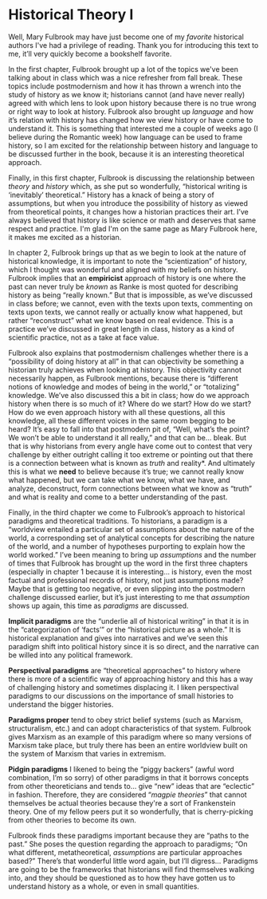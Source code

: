 # Historical Theory I #

Well, Mary Fulbrook may have just become one of my *favorite* historical authors I've had a privilege of reading. Thank you for introducing this text to me, it’ll very quickly become a bookshelf favorite.

In the first chapter, Fulbrook brought up a lot of the topics we've been talking about in class which was a nice refresher from fall break. These topics include postmodernism and how it has thrown a wrench into the study of history as we know it; historians cannot (and have never really) agreed with which lens to look upon history because there is no true wrong or right way to look at history. Fulbrook also brought up *language* and how it’s relation with history has changed how we view history or have come to understand it. This is something that interested me a couple of weeks ago (I believe during the Romantic week) how language can be used to frame history, so I am excited for the relationship between history and language to be discussed further in the book, because it is an interesting theoretical approach. 

Finally, in this first chapter, Fulbrook is discussing the relationship between *theory* and *history* which, as she put so wonderfully, “historical writing is ‘inevitably’ theoretical.” History has a knack of being a story of assumptions, but when you introduce the possibility of history as viewed from theoretical points, it changes how a historian practices their art. I’ve always believed that history is like science or math and deserves that same respect and practice. I'm glad I'm on the same page as Mary Fulbrook here, it makes me excited as a historian.

In chapter 2, Fulbrook brings up that as we begin to look at the nature of historical knowledge, it is important to note the “scientization” of history, which I thought was wonderful and aligned with my beliefs on history. Fulbrook implies that an **empiricist** approach of history is one where the past can never truly be *known* as Ranke is most quoted for describing history as being “really known.” But that is impossible, as we’ve discussed in class before; we cannot, even with the texts upon texts, commenting on texts upon texts, we cannot really or actually know what happened, but rather “reconstruct” what we know based on real evidence. This is a practice we’ve discussed in great length in class, history as a kind of scientific practice, not as a take at face value. 

Fulbrook also explains that postmodernism challenges whether there is a “possibility of doing history at all” in that can objectivity be something a historian truly achieves when looking at history. This objectivity cannot necessarily happen, as Fulbrook mentions, because there is “different notions of knowledge and modes of being in the world,” or “totalizing” knowledge. We’ve also discussed this a bit in class; how do we approach history when there is so much of it? Where do we start? How do we start? How do we even approach history with all these questions, all this knowledge, all these different voices in the same room begging to be heard? It’s easy to fall into that postmodern pit of, “Well, what’s the point? We won’t be able to understand it all really,” and that can be… bleak. But that is why historians from every angle have come out to contest that very challenge by either outright calling it too extreme or pointing out that there is a connection between what is known as *truth* and reality*. And ultimately this is what we **need** to believe because it’s true; we cannot really know what happened, but we can take what we know, what we have, and analyze, deconstruct, form connections between what we know as “truth” and what is reality and come to a better understanding of the past.

Finally, in the third chapter we come to Fulbrook’s approach to historical paradigms and theoretical traditions. To historians, a paradigm is a “worldview entailed a particular set of assumptions about the nature of the world, a corresponding set of analytical concepts for describing the nature of the world, and a number of hypotheses purporting to explain how the world worked.” I’ve been meaning to bring up *assumptions* and the number of times that Fulbrook has brought up the word in the first three chapters (especially in chapter 1 because it is interesting… is history, even the most factual and professional records of history, not just assumptions made? Maybe that is getting too negative, or even slipping into the postmodern challenge discussed earlier, but it’s just interesting to me that *assumption* shows up again, this time as *paradigms* are discussed. 

**Implicit paradigms** are the “underlie all of historical writing” in that it is in the “categorization of ‘facts’” or the “historical picture as a whole.” It is historical explanation and gives into narratives and we’ve seen this paradigm shift into political history since it is so direct, and the narrative can be willed into any political framework.

**Perspectival paradigms** are “theoretical approaches” to history where there is more of a scientific way of approaching history and this has a way of challenging history and sometimes displacing it. I liken perspectival paradigms to our discussions on the importance of small histories to understand the bigger histories. 

**Paradigms proper** tend to obey strict belief systems (such as Marxism, structuralism, etc.) and can adopt characteristics of that system. Fulbrook gives Marxism as an example of this paradigm where so many versions of Marxism take place, but truly there has been an entire worldview built on the system of Marxism that varies in extremism.

**Pidgin paradigms** I likened to being the “piggy backers” (awful word combination, I’m so sorry) of other paradigms in that it borrows concepts from other theoreticians and tends to… give “new” ideas that are “eclectic” in fashion. Therefore, they are considered “*magpie theories*” that cannot themselves be actual theories because they're a sort of Frankenstein theory. One of my fellow peers put it so wonderfully, that is cherry-picking from other theories to become its own.

Fulbrook finds these paradigms important because they are “paths to the past.” She poses the question regarding the approach to paradigms; “On what different, metatheoretical, *assumptions* are particular approaches based?” There’s that wonderful little word again, but I’ll digress… Paradigms are going to be the frameworks that historians will find themselves walking into, and they should be questioned as to how they have gotten us to understand history as a whole, or even in small quantities.
